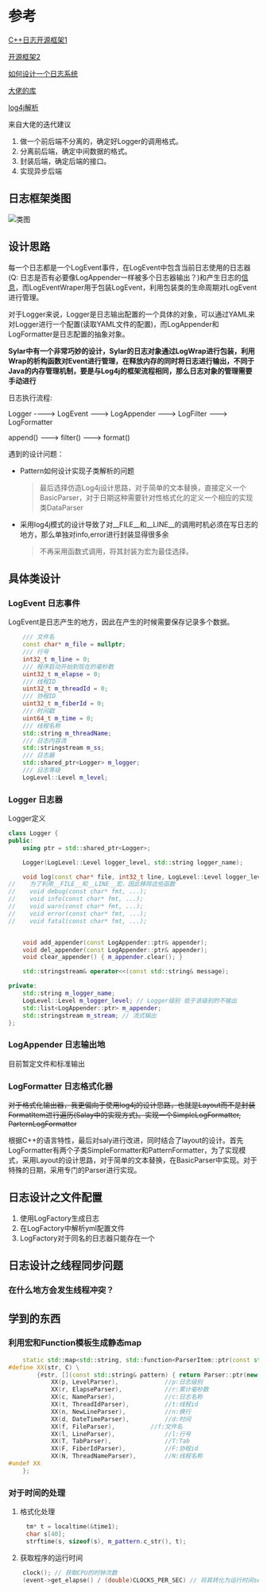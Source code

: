 # 参考

[C++日志开源框架1](https://gitbook.cn/gitchat/column/5b2c5b29072e851cae4299f3/topic/5b2c633e072e851cae42a1aa#:~:text=C%2B%2B%20%E4%B8%AD%E7%9A%84%E6%97%A5%E5%BF%97%E6%A1%86%E6%9E%B6%E6%9C%89%E5%BE%88%E5%A4%9A%EF%BC%8C%E5%85%B6%E4%B8%AD%E6%AF%94%E8%BE%83%E8%91%97%E5%90%8D%E7%9A%84%E6%9C%89%EF%BC%9A)

[开源框架2](https://www.zhihu.com/question/37640953)

[如何设计一个日志系统](https://www.zhihu.com/question/293863155)

[大佬的库](http://www.templog.org/)

[log4j解析](https://www.cnblogs.com/binarylei/p/10788315.html)

来自大佬的迭代建议
1. 做一个前后端不分离的，确定好Logger的调用格式。
2. 分离前后端，确定中间数据的格式。
3. 封装后端，确定后端的接口。
4. 实现异步后端

## 日志框架类图
![类图](https://s2.ax1x.com/2019/06/17/VHj5Of.png)

## 设计思路
每一个日志都是一个LogEvent事件，在LogEvent中包含当前日志使用的日志器(Q: 日志是否有必要像LogAppender一样被多个日志器输出？)和产生日志的[信息](#logevent-日志事件)，而LogEventWraper用于包装LogEvent，利用包装类的生命周期对LogEvent进行管理。

对于Logger来说，Logger是日志输出配置的一个具体的对象，可以通过YAML来对Logger进行一个配置(读取YAML文件的配置)，而LogAppender和LogFormatter是日志配置的抽象对象。

**Sylar中有一个非常巧妙的设计，Sylar的日志对象通过LogWrap进行包装，利用Wrap的析构函数对Event进行管理，在释放内存的同时将日志进行输出，不同于Java的内存管理机制，要是与Log4j的框架流程相同，那么日志对象的管理需要手动进行**

日志执行流程:

Logger ----> LogEvent ---> LogAppender ---> LogFilter ---> LogFormatter

append() ---> filter() ---> format()

遇到的设计问题：
- Pattern如何设计实现子类解析的问题
  > 最后选择仿造Log4j设计思路，对于简单的文本替换，直接定义一个BasicParser，对于日期这种需要针对性格式化的定义一个相应的实现类DataParser
- 采用log4j模式的设计导致了对__FILE__和__LINE__的调用时机必须在写日志的地方，那么单独对info,error进行封装显得很多余
  > 不再采用函数式调用，将其封装为宏为最佳选择。


## 具体类设计

### LogEvent 日志事件
LogEvent是日志产生的地方，因此在产生的时候需要保存记录多个数据。
```cpp
    /// 文件名
    const char* m_file = nullptr;
    /// 行号
    int32_t m_line = 0;
    /// 程序启动开始到现在的毫秒数
    uint32_t m_elapse = 0;
    /// 线程ID
    uint32_t m_threadId = 0;
    /// 协程ID
    uint32_t m_fiberId = 0;
    /// 时间戳
    uint64_t m_time = 0;
    /// 线程名称
    std::string m_threadName;
    /// 日志内容流
    std::stringstream m_ss;
    /// 日志器
    std::shared_ptr<Logger> m_logger;
    /// 日志等级
    LogLevel::Level m_level;
```

### Logger 日志器

Logger定义
```cpp
class Logger {
public:
    using ptr = std::shared_ptr<Logger>;

    Logger(LogLevel::Level logger_level, std::string logger_name);

    void log(const char* file, int32_t line, LogLevel::Level logger_level, const char* fmt...);
//    为了利用__FILE__和__LINE__宏，因此移除这些函数
//    void debug(const char* fmt, ...);
//    void info(const char* fmt, ...);
//    void warn(const char* fmt, ...);
//    void error(const char* fmt, ...);
//    void fatal(const char* fmt, ...);


    void add_appender(const LogAppender::ptr& appender);
    void del_appender(const LogAppender::ptr& appender);
    void clear_appender() { m_appender.clear(); }

    std::stringstream& operator<<(const std::string& message);

private:
    std::string m_logger_name;
    LogLevel::Level m_logger_level; // Logger级别 低于该级别的不输出
    std::list<LogAppender::ptr> m_appender;
    std::stringstream m_stream; // 流式输出
};
```

### LogAppender 日志输出地

目前暂定文件和标准输出

### LogFormatter 日志格式化器

~~对于格式化输出器，我更偏向于使用log4j的设计思路，也就是Layout而不是封装FormatItem进行遍历(Salay中的实现方式)。实现一个SimpleLogFormatter, ParternLogFormatter~~

根据C++的语言特性，最后对saly进行改进，同时结合了layout的设计。首先LogFormatter有两个子类SimpleFormatter和PatternFormatter，为了实现模式，采用Layout的设计思路，对于简单的文本替换，在BasicParser中实现。对于特殊的日期，采用专门的Parser进行实现。

## 日志设计之文件配置
1. 使用LogFactory生成日志
2. 在LogFactory中解析yml配置文件
3. LogFactory对于同名的日志器只能存在一个


## 日志设计之线程同步问题

### 在什么地方会发生线程冲突？




## 学到的东西

### 利用宏和Function模板生成静态map
```c++
    static std::map<std::string, std::function<ParserItem::ptr(const std::string& pattern)> > s_format_items = {
#define XX(str, C) \
        {#str, [](const std::string& pattern) { return Parser::ptr(new C(fmt));}}
            XX(p, LevelParser),             //p:日志级别
            XX(r, ElapseParser),            //r:累计毫秒数
            XX(c, NameParser),              //c:日志名称
            XX(t, ThreadIdParser),          //t:线程id
            XX(n, NewLineParser),           //n:换行
            XX(d, DateTimeParser),          //d:时间
            XX(f, FileParser),          //f:文件名
            XX(l, LineParser),              //l:行号
            XX(T, TabParser),               //T:Tab
            XX(F, FiberIdParser),           //F:协程id
            XX(N, ThreadNameParser),        //N:线程名称
#undef XX
    };
```

### 对于时间的处理
1. 格式化处理
```cpp
     tm* t = localtime(&time1);
     char s[40];
     strftime(s, sizeof(s), m_pattern.c_str(), t);
```
2. 获取程序的运行时间
```cpp
    clock(); // 获取CPU的时钟次数
    (event->get_elapse() / (double)CLOCKS_PER_SEC) // 将其转化为运行时间sec
```